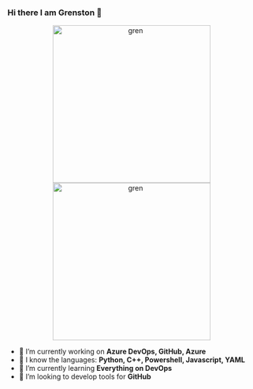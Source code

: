 ### Hi there I am Grenston 👋


<div align = "center">
<p float = "left">
  <img src = "https://images-wixmp-ed30a86b8c4ca887773594c2.wixmp.com/f/1a4eead6-0e48-4762-88e7-651d0156e595/dcxb2ey-72d7aecb-7584-4332-b81f-a02f7e185856.gif?token=eyJ0eXAiOiJKV1QiLCJhbGciOiJIUzI1NiJ9.eyJzdWIiOiJ1cm46YXBwOiIsImlzcyI6InVybjphcHA6Iiwib2JqIjpbW3sicGF0aCI6IlwvZlwvMWE0ZWVhZDYtMGU0OC00NzYyLTg4ZTctNjUxZDAxNTZlNTk1XC9kY3hiMmV5LTcyZDdhZWNiLTc1ODQtNDMzMi1iODFmLWEwMmY3ZTE4NTg1Ni5naWYifV1dLCJhdWQiOlsidXJuOnNlcnZpY2U6ZmlsZS5kb3dubG9hZCJdfQ.VI-WK0WJ9jwLmvSjoXW2E2YDXWaXJtJmFGGsw7GTQyc" width = "320" height = "320" alt = "gren">
  <a href="https://octodex.github.com/"> <img src = "https://octodex.github.com/images/bouncercat.png" width = "320" height = "320" alt = "gren"> </a>
</p>
</div>

- 🔭 I’m currently working on **Azure DevOps, GitHub, Azure**
- :star2: I know the languages: **Python, C++, Powershell, Javascript, YAML**
- 🌱 I’m currently learning **Everything on DevOps**
- 👯 I’m looking to develop tools for **GitHub**

